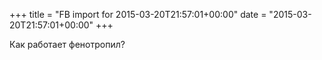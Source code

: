+++
title = "FB import for 2015-03-20T21:57:01+00:00"
date = "2015-03-20T21:57:01+00:00"
+++

Как работает фенотропил?



